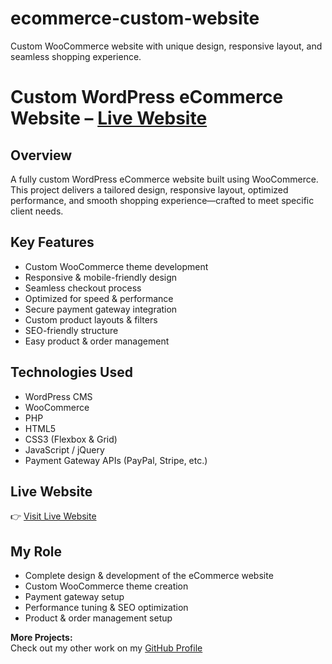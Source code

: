 # ecommerce-custom-website
Custom WooCommerce website with unique design, responsive layout, and seamless shopping experience.
# Custom WordPress eCommerce Website – [Live Website](https://www.stgenevieve.com.au/)

## Overview
A fully custom WordPress eCommerce website built using WooCommerce. This project delivers a tailored design, responsive layout, optimized performance, and smooth shopping experience—crafted to meet specific client needs.

## Key Features
- Custom WooCommerce theme development
- Responsive & mobile-friendly design
- Seamless checkout process
- Optimized for speed & performance
- Secure payment gateway integration
- Custom product layouts & filters
- SEO-friendly structure
- Easy product & order management

## Technologies Used
- WordPress CMS
- WooCommerce
- PHP
- HTML5
- CSS3 (Flexbox & Grid)
- JavaScript / jQuery
- Payment Gateway APIs (PayPal, Stripe, etc.)

## Live Website
👉 [Visit Live Website](https://www.stgenevieve.com.au/)

## My Role
- Complete design & development of the eCommerce website
- Custom WooCommerce theme creation
- Payment gateway setup
- Performance tuning & SEO optimization
- Product & order management setup

**More Projects:**  
Check out my other work on my [GitHub Profile]()
